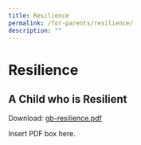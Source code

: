 ```yaml
---
title: Resilience
permalink: /for-parents/resilience/
description: ""
---
```

Resilience
==========

A Child who is Resilient
------------------------

Download: [gb-resilience.pdf](https://eunospri.moe.edu.sg/qql/slot/u153/For%20Parents/gb-resilience.pdf)

Insert PDF box here.